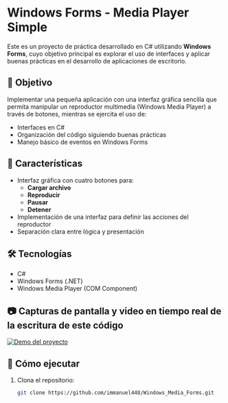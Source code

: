 # Windows Forms - Media Player Simple

Este es un proyecto de práctica desarrollado en C# utilizando **Windows Forms**, cuyo objetivo principal es explorar el uso de interfaces y aplicar buenas prácticas en el desarrollo de aplicaciones de escritorio.

## 🎯 Objetivo

Implementar una pequeña aplicación con una interfaz gráfica sencilla que permita manipular un reproductor multimedia (Windows Media Player) a través de botones, mientras se ejercita el uso de:

- Interfaces en C#
- Organización del código siguiendo buenas prácticas
- Manejo básico de eventos en Windows Forms

## 🧩 Características

- Interfaz gráfica con cuatro botones para:
  - **Cargar archivo**
  - **Reproducir**
  - **Pausar**
  - **Detener**
- Implementación de una interfaz para definir las acciones del reproductor
- Separación clara entre lógica y presentación

## 🛠️ Tecnologías

- C#
- Windows Forms (.NET)
- Windows Media Player (COM Component)

## 📷 Capturas de pantalla y video en tiempo real de la escritura de este código

[![Demo del proyecto](https://img.youtube.com/vi/rrYfpQ0uwR8/hqdefault.jpg)](https://www.youtube.com/watch?v=rrYfpQ0uwR8&t=0s "Tiempo real de la escritura del código")

## 🚀 Cómo ejecutar

1. Clona el repositorio:
   ```bash
   git clone https://github.com/immanuel448/Windows_Media_Forms.git



